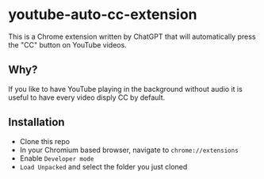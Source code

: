 # youtube-auto-cc-extension



This is a Chrome extension written by ChatGPT that will automatically press the "CC" button on YouTube videos. 

## Why?
If you like to have YouTube playing in the background without audio it is useful to have every video disply CC by default. 

## Installation
* Clone this repo
* In your Chromium based browser, navigate to `chrome://extensions`
* Enable `Developer mode`
* `Load Unpacked` and select the folder you just cloned